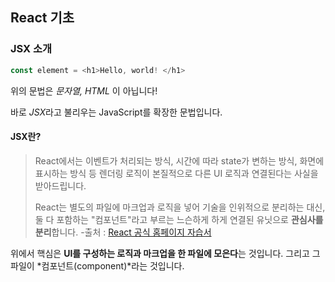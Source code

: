 ## React 기초





### JSX 소개

````javascript
const element = <h1>Hello, world! </h1>
````

위의 문법은 *문자열, HTML* 이 아닙니다!

바로 *JSX*라고 불리우는 JavaScript를 확장한 문법입니다. 



#### JSX란?

> React에서는 이벤트가 처리되는 방식, 시간에 따라 state가 변하는 방식, 화면에 표시하는 방식 등 렌더링 로직이 본질적으로 다른 UI 로직과 연결된다는 사실을 받아드립니다.
>
> React는 별도의 파일에 마크업과 로직을 넣어 기술을 인위적으로 분리하는 대신, 둘 다 포함하는 "컴포넌트"라고 부르는 느슨하게 하게 연결된 유닛으로 **관심사를 분리**합니다.  -출처 : [React 공식 홈페이지 자습서](https://ko.reactjs.org/docs/introducing-jsx.html)

위에서 핵심은 **UI를 구성하는 로직과 마크업을 한 파일에 모은다**는 것입니다. 그리고 그 파일이 *컴포넌트(component)*라는 것입니다. 